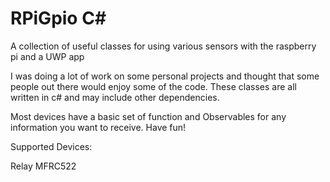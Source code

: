 # RPiGpio C#
A collection of useful classes for using various sensors with the raspberry pi and a UWP app

I was doing a lot of work on some personal projects and thought that some people out there would enjoy some of the code. These classes are all written in c# and may include other dependencies.

Most devices have a basic set of function and Observables for any information you want to receive. Have fun!

Supported Devices:

Relay
MFRC522
